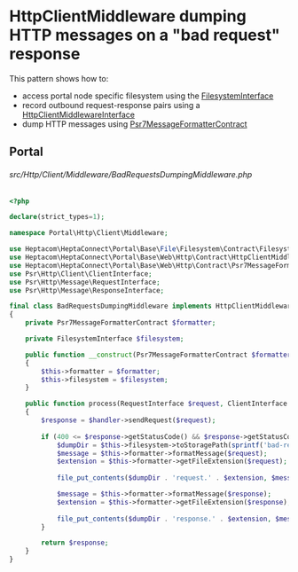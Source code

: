# HttpClientMiddleware dumping HTTP messages on a "bad request" response

This pattern shows how to:

- access portal node specific filesystem using the [FilesystemInterface](../filesystem.md)
- record outbound request-response pairs using a [HttpClientMiddlewareInterface](../http-client-middleware.md)
- dump HTTP messages using [Psr7MessageFormatterContract](../default-utilities.md#psr7messagerawhttpformattercontract)

## Portal

###### src/Http/Client/Middleware/BadRequestsDumpingMiddleware.php

```php
<?php

declare(strict_types=1);

namespace Portal\Http\Client\Middleware;

use Heptacom\HeptaConnect\Portal\Base\File\Filesystem\Contract\FilesystemInterface;
use Heptacom\HeptaConnect\Portal\Base\Web\Http\Contract\HttpClientMiddlewareInterface;
use Heptacom\HeptaConnect\Portal\Base\Web\Http\Contract\Psr7MessageFormatterContract;
use Psr\Http\Client\ClientInterface;
use Psr\Http\Message\RequestInterface;
use Psr\Http\Message\ResponseInterface;

final class BadRequestsDumpingMiddleware implements HttpClientMiddlewareInterface
{
    private Psr7MessageFormatterContract $formatter;

    private FilesystemInterface $filesystem;

    public function __construct(Psr7MessageFormatterContract $formatter, FilesystemInterface $filesystem)
    {
        $this->formatter = $formatter;
        $this->filesystem = $filesystem;
    }

    public function process(RequestInterface $request, ClientInterface $handler): ResponseInterface
    {
        $response = $handler->sendRequest($request);
        
        if (400 <= $response->getStatusCode() && $response->getStatusCode() < 500) {
            $dumpDir = $this->filesystem->toStoragePath(sprintf('bad-requests/%s-%s-', time(), uniqid()));
            $message = $this->formatter->formatMessage($request);
            $extension = $this->formatter->getFileExtension($request);
            
            file_put_contents($dumpDir . 'request.' . $extension, $message);

            $message = $this->formatter->formatMessage($response);
            $extension = $this->formatter->getFileExtension($response);
            
            file_put_contents($dumpDir . 'response.' . $extension, $message);
        }

        return $response;
    }
}
```
